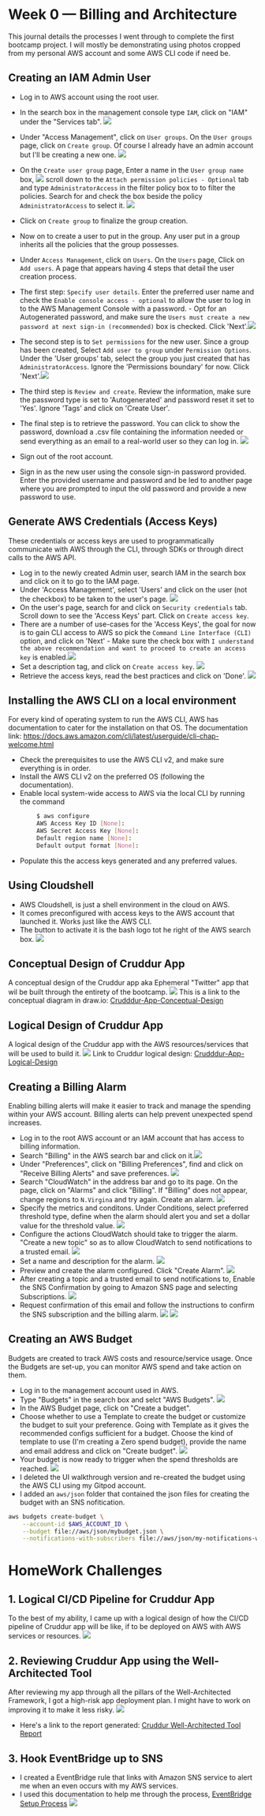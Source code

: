 # Week 0 — Billing and Architecture

This journal details the processes I went through to complete the first bootcamp project.
I will mostly be demonstrating using photos cropped from my personal AWS account and some AWS CLI code if need be.

## Creating an IAM Admin User

- Log in to AWS account using the root user.
- In the search box in the management console type `IAM`, click on  "IAM" under the "Services tab". ![](assets/Week0/AWS-001.png)

- Under "Access Management", click on `User groups`. On the `User groups` page, click on `Create group`. Of course I already have an admin account but I'll be creating a new one. ![](assets/Week0/AWS-002.png)
- On the `Create user group` page, Enter a name in the `User group name` box, ![](assets/Week0/AWS-003.png) scroll down to the `Attach permission policies - Optional` tab and type `AdministratorAccess` in the filter policy box to to filter the policies. Search for and check the box beside the policy `AdministratorAccess` to select it. ![](assets/Week0/AWS-004.png)
- Click on `Create group` to finalize the group creation.
- Now on to create a user to put in the group. Any user put in a group inherits all the policies that the group possesses.
- Under `Access Management`, click on `Users`. On the `Users` page, Click on `Add users`. A page that appears having 4 steps that detail the user creation process.
- The first step: `Specify user details`. Enter the preferred user name and check the `Enable console access - optional` to allow the user to log in to the AWS Management Console with a password.
        - Opt for an Autogenerated password, and make sure the `Users must create a new password at next sign-in (recommended)` box is checked. Click 'Next'.![](assets/Week0/AWS-006.png)
- The second step is to `Set permissions` for the new user. Since a group has been created, Select `Add user to group` under `Permission Options`. Under the 'User groups' tab, select the group you just created that has `AdministratorAccess`. Ignore the 'Permissions boundary' for now. Click 'Next'.![](assets/Week0/AWS-005.png)
- The third step is `Review and create`. Review the information, make sure the password type is set to 'Autogenerated' and password reset it set to 'Yes'. Ignore 'Tags' and click on 'Create User'.
- The final step is to retrieve the password. You can click to show the password, download a .csv file containing the information needed or send everything as an email to a real-world user so they can log in. ![](assets/Week0/AWS-007.png)
- Sign out of the root account.
- Sign in as the new user using the console sign-in password provided. Enter the provided username and password and be led to another page where you are prompted to input the old password and provide a new password to use.


## Generate AWS Credentials (Access Keys)

These credentials or access keys are used to programmatically communicate with AWS through the CLI, through SDKs or through direct calls to the AWS API.
- Log in to the newly created Admin user, search IAM in the search box and click on it to go to the IAM page.
- Under 'Access Management', select 'Users' and click on the user (not the checkbox) to be taken to the user's page. ![](assets/Week0/AWS-010.png)
- On the user's page, search for and click on `Security credentials` tab. Scroll down to see the 'Access Keys' part. Click on `Create access key`.
- There are a number of use-cases for the 'Access Keys', the goal for now is to gain CLI access to AWS so pick the `Command Line Interface (CLI)` option, and click on 'Next'
        - Make sure the check box with `I understand the above recommendation and want to proceed to create an access key` is enabled.![](.assets/Week0/AWS-012.png)
- Set a description tag, and click on `Create access key`. ![](assets/Week0/AWS-013.png)
- Retrieve the access keys, read the best practices and click on 'Done'. ![](assets/Week0/AWS-014.png)


## Installing the AWS CLI on a local environment

For every kind of operating system to run the AWS CLI, AWS has documentation to cater for the installation on that OS.
The documentation link: https://docs.aws.amazon.com/cli/latest/userguide/cli-chap-welcome.html
- Check the prerequisites to use the AWS CLI v2, and make sure everything is in order.
- Install the AWS CLI v2 on the preferred OS (following the documentation).
- Enable local system-wide access to AWS via the local CLI by running the command
```Bash
        $ aws configure
        AWS Access Key ID [None]:
        AWS Secret Access Key [None]:
        Default region name [None]:
        Default output format [None]:
```
- Populate this the access keys generated and any preferred values.


## Using Cloudshell

- AWS Cloudshell, is just a shell environment in the cloud on AWS.
- It comes preconfigured with access keys to the AWS account that launched it. Works just like the AWS CLI.
- The button to activate it is the bash logo tot he right of the AWS search box.
![](assets/Week0/AWS-016.png)

## Conceptual Design of Cruddur App

A conceptual design of the Cruddur app aka Ephemeral "Twitter" app that wil be built through the entirety of the bootcamp.
![](assets/Week0/Cruddur-App-Conceptual-Design.png)
This is a link to the conceptual diagram in draw.io: [Crudddur-App-Conceptual-Design](https://viewer.diagrams.net/?tags=%7B%7D&highlight=0000FF&edit=_blank&layers=1&nav=1&title=Cruddur%20App%20Conceptual%20Design%20.drawio#R7Vxbd6I6FP41rnmqC4h4eUSkrevYjkvtzOljKlGZQeJArPb8%2BpNAuEUo2BaxTrtaSza5sfPl2zs7wQbQ1%2FsbF25Wd9hEdkORzH0DDBoK%2FZFa9B%2BTvAQSuadKgWTpWiaXxYKp9R%2FiwjDb1jKRl8pIMLaJtUkL59hx0JykZNB18S6dbYHtdKsbuEQHgukc2ofSn5ZJVoG0Gz4Fk98ia7kKW5YlfmcNw8xc4K2giXcJETAaQHcxJsHVeq8jm2kv1EtQ7jrnbtQxFzmkTIH7%2FePw2fmjbG%2Fufjiru18u6iyuWp2gmmdob%2FkT896Sl1AFSxdvNzwbcgnaZykePoXZpcOOydHjUqAgvEbEfaFZeEVXSpeX4SC5ipS4i1Uuyy0uXCX03W5zIeTjvIyqj1VBL7g2jtAMKFbMBlsO8dtV%2B%2FRXagK1oeiS%2F6fSDLov7HWZoKnKKbmfanZkIXObjocuCIOcPTVD2o6E9Bf02fBYFLsj%2BITsMfYsYmGH9u8JE4LXNIP3G5E5U6hEEyuyphoZyImCmm0tWQGCN1QKvU0wpRbWHplMwG%2FP6cgilwp8DSDXeEaBIlhdFOcbpqD1fsk4oTm3vDmWe82t5xdZWLatYxu7vg6BJKlSB7BixMW%2FUXjHwQ5imbFDruHashkyNHe%2BsgjtkUeHYQC3FARBjTTTFG%2FdOWt1RQhlBkUFGv2gAGAfLIPXXGK8tBHcWF5zTpXBbsw9P%2Bv1ImiCXqYaUZV%2BopncGZBE%2BiuT7BD%2FHO4gC%2B1SBtgj4YeDvZUB9rZNm%2B0%2F0Ysl8R8%2FEDBlpqZB%2B88WhzeuPJ%2FAqe4lGWz2QTF%2BP6zoevL9fmbcD8IKG8EAie1QcaJtYeZRRnJMBkkfcTs2YtMN9AGwo6BLg%2FuyQcSrUbtqikMVNQNUShaDVoUppXMwbMiktpUnsUtWeIkdaBuxtB8PLGOoOM8IM0byh%2FMXIuSFOwpwS3B6sAMaCU31uQ2%2F30zQdRnwdEh5JlrArQ99CgT35V%2Bmg6YaJh%2F50%2FiJwZ4rKEi98FSgb6bkt0CLOlbQXaLXMgY28BCDLrIhsZ7TzWYBihcdM7MRY7fTStv%2FliJgMugYL5V0ccSKZKEikTA9f4gPKvLxHT3P2yGvnpBG%2B5r%2BzxeLVsyioFc3i7aLITXQZlpfmxqlxjzNj4pAnoLrtrDxbr6CLmmakHr40EM5ODkncIgcWxlYeiLbtDLAArL8OLkqtMhyHTY3tldJa5UwXjn2yk%2BNkWvRh2dD5wvPH0pvN7Be2OUCA1JoiNsfYYc114UviQx8OZtrprsi3oEQcCjK31MFgAc9%2BFAT3P1ME%2BCvxnpZp7P1Tqy%2Fi1B7tcBpb5EITfQ6ASaairHEEiku%2FYJgNRBU64RgiQgtcS3oLO087%2BxMvXhxuE3LpdmCiOUOebH7WoHvFjn2oaMvH%2Fpu7QzXrVuZ5yYVO%2Fqj7xqVS31tpN3rxiS67x616qOqJGlQHIR1xXDw2jLNgNoQXZnyUL8Uxn%2BjCDgLQTM28%2Fig5kZ1EyHgRKBXDIwU4rQ6dLQFdGQtA7M8e1AZPLrFLIAcU2M7Xmwkbeh51twfALp8C8Vc2YmhT9uqzxU8e2uYLDKvkUl9TFrUTPNauSmSe%2B9zhxLIVDOAGcreGalT1fTEUMW4R06A7aCitiRUJC6Jc0J%2BH7VMULLoNn8%2B8YmTmkzxHPuaT%2Bc3n8qupIN5V9d8ardy4o1HzyexohPPp5C%2BPjT0reaEvrXx8D1h7y8HqNABaisCnIB64ABlHceozP8JH%2BwkWyt3xnSq3bB4Olyz9ZPz5G0S9cf%2B9tSY%2FBjqxquO%2BNHwDIPwLOTuEex%2B4lWd2sjb4qwMuT0pjVy5k%2BG6Z0G3spWdUnNI8jhj%2Frlclpz9c%2B6QhLG0MvGzyh2S0MEs3mTPOS13mmhT2M3XiFbX9Nvh%2Fc3b%2BPACt6PLobIyyut00msppfZNa6V9TpQXk9zlUl719AVK0let2zVhL19jr4mhja5mw7sMmho%2F9EfD6Re3nQ%2B3iQdy6qc2tVZqkxtH7e5dArWdZXgpehel0JsDdfIhyIhqnm7%2F%2Bhj%2F%2BxKQWjnqQFnU5ZDqiUBXIlajPcxujfvZUNdmw%2B%2F3HxNpKQ6prNAeLtn%2Bcn%2BTOHXGpdFBNKWEhWYvxEzjKN9nxWoFFluRinfWM012ZQEYAOpdjfx9Jrt6IizJg6DWWAoo8T7A1NAm%2Bu3XcuM8yEsV9j1UUPd6A5Q4%2FlV88OPi9qoLX5xS3riF3TmjRQYou4mdcz7xRGdChLe3VHETsOwetiqcyWuJHkHFe9itEq98eztrbcP4MAjH5DmfpK1hE07OePm018uizcp4s1XC9uqTh8HgYUJzaeMx%2Fbyif8b41rgzJtqIXn%2Bb%2FRzOZsbk22UcK1CPAemHoiUnBhLuX6SnfcZ6IVpDnOSsQavEO3cP08s9f1sfTl7%2FnoSWdHgIJeuM9huAQZPxF7EE9iT%2BPhtg%2FA8%3D)


## Logical Design of Cruddur App

A logical design of the Cruddur app with the AWS resources/services that will be used to build it.
![](assets/Week0/Cruddur-App-Logical-Diagram.png)
Link to Cruddur logical design: [Crudddur-App-Logical-Design](https://t.ly/k2Wj)

## Creating a Billing Alarm

Enabling billing alerts will make it easier to track and manage the spending within your AWS account. Billing alerts can help prevent unexpected spend increases.
- Log in to the root AWS account or an IAM account that has access to billing information.
- Search "Billing" in the AWS search bar and click on it.![](assets/Week0/AWSBilling01.png)
- Under "Preferences", click on "Billing Preferences", find and click on "Receive Billing Alerts" and save preferences. ![](assets/Week0/AWSBilling02.png)
- Search "CloudWatch" in the address bar and go to its page. On the page, click on "Alarms" and click "Billing". If "Billing" does not appear, change regions to `N.Virgina` and try again. Create an alarm. ![](assets/Week0/AWSBilling03.png)
- Specify the metrics and conditons. Under Conditions, select preferred threshold type, define when the alarm should alert you and set a dollar value for the threshold value. ![](assets/Week0/AWSBilling04.png)
- Configure the actions CloudWatch should take to trigger the alarm. "Create a new topic" so as to allow CloudWatch to send notifications to a trusted email. ![](assets/Week0/AWSBilling05.png)
- Set a name and description for the alarm. ![](assets/Week0/AWSBilling06.png)
- Preview and create the alarm configured. Click "Create Alarm". ![](assets/Week0/AWSBilling07.png)
- After creating a topic and a trusted email to send notifications to, Enable the SNS Confirmation by going to Amazon SNS page and selecting Subscriptions. ![](assets/Week0/AWSBilling09.png)
- Request confirmation of this email and follow the instructions to confirm the SNS subscription and the billing alarm. ![](assets/Week0/AWSBilling08.png) ![](assets/Week0/AWSBilling10.png)


## Creating an AWS Budget

Budgets are created to track AWS costs and resource/service usage. Once the Budgets are set-up, you can monitor AWS spend and take action on them.
- Log in to the management account used in AWS.
- Type "Budgets" in the search box and selct "AWS Budgets". ![](assets/Week0/AWSBudget01.png)
- In the AWS Budget page, click on "Create a budget".
- Choose whether to use a Template to create the budget or customize the budget to suit your preference.
  Going with Template as it gives the recommended configs sufficient for a budget.
  Choose the kind of template to use (I'm creating a Zero spend budget), provide the name and email address and click on "Create budget". ![](assets/Week0/AWSBudget02.png)
- Your budget is now ready to trigger when the spend thresholds are reached. ![](assets/Week0/AWSBudget03.png)
- I deleted the UI walkthrough version and re-created the budget using the AWS CLI using my Gitpod account.
- I added an `aws/json` folder that contained the json files for creating the budget with an SNS nofitication.
``` Bash
aws budgets create-budget \
    --account-id $AWS_ACCOUNT_ID \
    --budget file://aws/json/mybudget.json \
    --notifications-with-subscribers file://aws/json/my-notifications-with-subscribers.json
```


# HomeWork Challenges

## 1. Logical CI/CD Pipeline for Cruddur App
To the best of my ability, I came up with a logical design of how the CI/CD pipeline of Cruddur app will be like, if to be deployed on AWS with AWS services or resources. ![](assets/Week0/CICD-Pipeline-Cruddur-App.png)

## 2. Reviewing Cruddur App using the Well-Architected Tool

After reviewing my app through all the pillars of the Well-Architected Framework, I got a high-risk app deployment plan. I might have to work on improving it to make it less risky. ![](assets/Week0/AWSWAT02.png)
- Here's a link to the report generated: [Cruddur Well-Architected Tool Report](assets/Week0/TaskMasterErnest-Cruddur-App_wellarchitected.pdf)

## 3. Hook EventBridge up to SNS

- I created a EventBridge rule that links with Amazon SNS service to alert me when an even occurs with my AWS services.
- I used this documentation to help me through the process, [EventBridge Setup Process](https://docs.aws.amazon.com/eventbridge/latest/userguide/eb-get-started.html)
![](assets/Week0/AWSHealth01.png)

